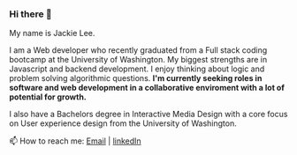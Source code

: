 ### Hi there 👋

My name is Jackie Lee.

I am a Web developer who recently graduated from a Full stack coding bootcamp at the University of Washington. My biggest strengths are in Javascript and backend development. I enjoy thinking about logic and problem solving algorithmic questions.  **I'm currently seeking roles in software and web development in a collaborative enviroment with a lot of potential for growth.** 

I also have a Bachelors degree in Interactive Media Design with a core focus on User experience design from the University of Washington. 



📫 How to reach me: [Email](mailto:jjac.lee@gmail.com) |  [linkedIn](https://www.linkedin.com/in/jjackielee/)


